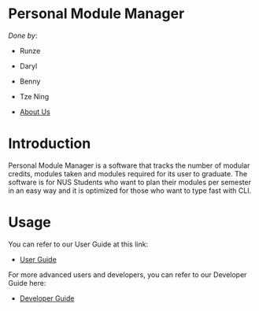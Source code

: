 # Personal Module Manager

*Done by*:
* Runze
* Daryl
* Benny
* Tze Ning  
 
 
* [About Us](AboutUs.md)

# Introduction

Personal Module Manager is a software that tracks the number of modular credits, modules taken and modules required 
for its user to graduate. The software is for NUS Students who want to plan their modules per semester in an easy way 
and it is optimized for those who want to type fast with CLI.

# Usage
You can refer to our User Guide at this link:  
* [User Guide](UserGuide.md)

For more advanced users and developers, you can refer to our Developer Guide here:  
* [Developer Guide](DeveloperGuide.md)

